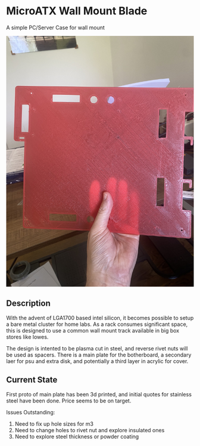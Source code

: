 # MicroATX Wall Mount Blade
A simple PC/Server Case for wall mount

![ProtoPhoto](/blade_proto1.jpg)


## Description

With the advent of LGA1700 based intel silicon, it becomes possible to setup
a bare metal cluster for home labs. As a rack consumes significant space, this
is designed to use a common wall mount track available in big box stores like lowes.

The design is intented to be plasma cut in steel, and reverse rivet nuts will be used as spacers. There is a main plate for the botherboard, a secondary laer for psu and extra disk, and potentially a third layer in acrylic for cover.

## Current State
First proto of main plate has been 3d printed, and initial quotes for stainless steel have been done. Price seems to be on target.

Issues Outstanding:

1. Need to fix up hole sizes for m3
2. Need to change holes to rivet nut and explore insulated ones
3. Need to explore steel thickness or powder coating

